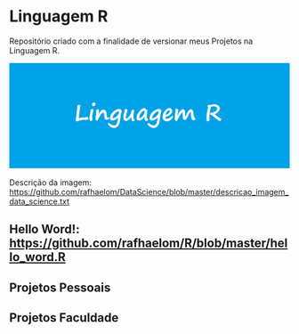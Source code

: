 # Linguagem R
 Repositório criado com a finalidade de versionar meus Projetos na Linguagem R.

 ![](linguagem_r.png)

 Descrição da imagem: https://github.com/rafhaelom/DataScience/blob/master/descricao_imagem_data_science.txt

## Hello Word!: https://github.com/rafhaelom/R/blob/master/hello_word.R

 ## Projetos Pessoais
 
 ## Projetos Faculdade
